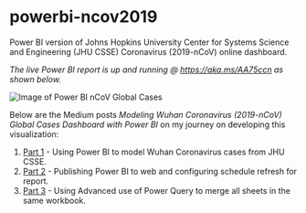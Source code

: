# powerbi-ncov2019
Power BI version of Johns Hopkins University Center for Systems Science and Engineering (JHU CSSE) Coronavirus (2019-nCoV) online dashboard.

*The live Power BI report is up and running @ https://aka.ms/AA75ccn as shown below.*

![Image of Power BI nCoV Global Cases](https://miro.medium.com/max/1997/1*v-OWnNMYm6eLpYqcZjOb1A.png)

Below are the Medium posts *Modeling Wuhan Coronavirus (2019-nCoV) Global Cases Dashboard with Power BI* on my journey on developing this visualization:
1. [Part 1](https://link.medium.com/PNIl1wwCH3) - Using Power BI to model Wuhan Coronavirus cases from JHU CSSE.
2. [Part 2](https://link.medium.com/sjvLpcVuI3) - Publishing Power BI to web and configuring schedule refresh for report.
3. [Part 3](https://link.medium.com/RJSIPI1NI3) - Using Advanced use of Power Query to merge all sheets in the same workbook.
